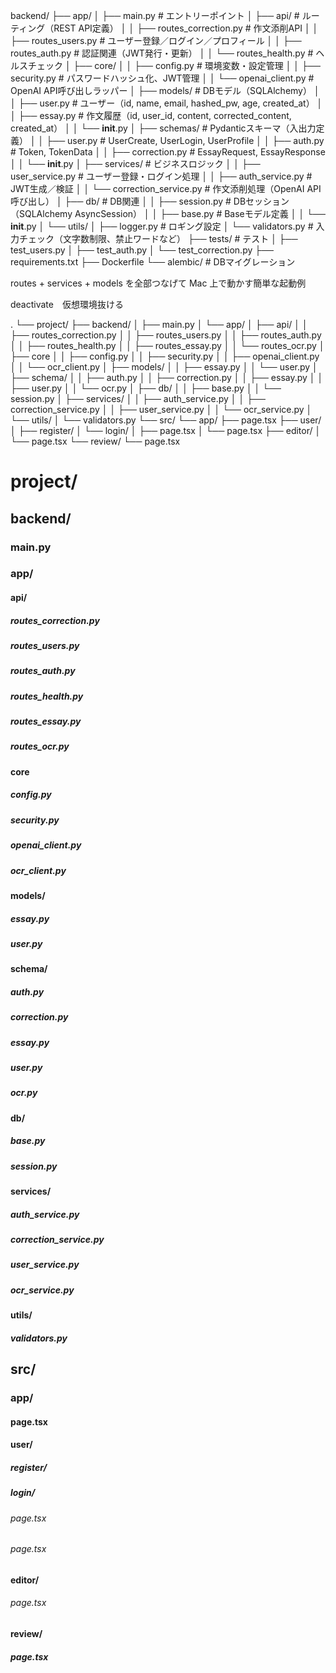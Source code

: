 backend/
├── app/
│   ├── main.py                # エントリーポイント
│   ├── api/                   # ルーティング（REST API定義）
│   │   ├── routes_correction.py   # 作文添削API
│   │   ├── routes_users.py        # ユーザー登録／ログイン／プロフィール
│   │   ├── routes_auth.py         # 認証関連（JWT発行・更新）
│   │   └── routes_health.py       # ヘルスチェック
│   ├── core/
│   │   ├── config.py              # 環境変数・設定管理
│   │   ├── security.py            # パスワードハッシュ化、JWT管理
│   │   └── openai_client.py       # OpenAI API呼び出しラッパー
│   ├── models/                    # DBモデル（SQLAlchemy）
│   │   ├── user.py                # ユーザー（id, name, email, hashed_pw, age, created_at）
│   │   ├── essay.py               # 作文履歴（id, user_id, content, corrected_content, created_at）
│   │   └── __init__.py
│   ├── schemas/                   # Pydanticスキーマ（入出力定義）
│   │   ├── user.py                # UserCreate, UserLogin, UserProfile
│   │   ├── auth.py                # Token, TokenData
│   │   ├── correction.py          # EssayRequest, EssayResponse
│   │   └── __init__.py
│   ├── services/                  # ビジネスロジック
│   │   ├── user_service.py        # ユーザー登録・ログイン処理
│   │   ├── auth_service.py        # JWT生成／検証
│   │   └── correction_service.py  # 作文添削処理（OpenAI API呼び出し）
│   ├── db/                        # DB関連
│   │   ├── session.py             # DBセッション（SQLAlchemy AsyncSession）
│   │   ├── base.py                # Baseモデル定義
│   │   └── __init__.py
│   └── utils/
│       ├── logger.py              # ロギング設定
│       └── validators.py          # 入力チェック（文字数制限、禁止ワードなど）
├── tests/                         # テスト
│   ├── test_users.py
│   ├── test_auth.py
│   └── test_correction.py
├── requirements.txt
├── Dockerfile
└── alembic/                       # DBマイグレーション


routes + services + models を全部つなげて Mac 上で動かす簡単な起動例

deactivate　仮想環境抜ける


.
└── project/
    ├── backend/
    │   ├── main.py
    │   └── app/
    │       ├── api/
    │       │   ├── routes_correction.py
    │       │   ├── routes_users.py
    │       │   ├── routes_auth.py
    │       │   ├── routes_health.py
    │       │   ├── routes_essay.py
    │       │   └── routes_ocr.py
    │       ├── core
    │       │   ├── config.py
    │       │   ├── security.py
    │       │   ├── openai_client.py
    │       │   └── ocr_client.py
    │       ├── models/
    │       │   ├── essay.py
    │       │   └── user.py
    │       ├── schema/
    │       │   ├── auth.py
    │       │   ├── correction.py
    │       │   ├── essay.py
    │       │   ├── user.py
    │       │   └── ocr.py
    │       ├── db/
    │       │   ├── base.py
    │       │   └── session.py
    │       ├── services/
    │       │   ├── auth_service.py
    │       │   ├── correction_service.py
    │       │   ├── user_service.py
    │       │   └── ocr_service.py
    │       └── utils/
    │           └── validators.py
    └── src/
        └── app/
            ├── page.tsx
            ├── user/
            │   ├── register/
            │   └── login/
            │       ├── page.tsx
            │       └── page.tsx
            ├── editor/
            │   └── page.tsx
            └── review/
                └── page.tsx



# project/
## backend/
### main.py
### app/
#### api/
##### routes_correction.py   
##### routes_users.py 
##### routes_auth.py
##### routes_health.py
##### routes_essay.py
##### routes_ocr.py
#### core
##### config.py
##### security.py
##### openai_client.py
##### ocr_client.py
#### models/
##### essay.py
##### user.py
#### schema/
##### auth.py
##### correction.py
##### essay.py
##### user.py
##### ocr.py
#### db/
##### base.py
##### session.py
#### services/
##### auth_service.py
##### correction_service.py
##### user_service.py
##### ocr_service.py 
#### utils/
##### validators.py
## src/
### app/
#### page.tsx
#### user/
##### register/
##### login/
###### page.tsx
###### page.tsx
#### editor/
###### page.tsx
#### review/
##### page.tsx